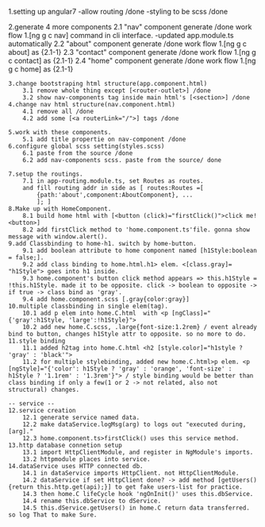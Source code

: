 1.setting up angular7
    -allow routing  /done
    -styling to be scss /done

2.generate 4 more components
    2.1 "nav" component generate /done
        work flow
        1.[ng g c nav] command in cli interface.
            -updated app.module.ts automatically
    2.2 "about" component generate /done
        work flow
        1.[ng g c about] as {2.1-1}
    2.3 "contact" component generate /done
        work flow
        1.[ng g c contact] as {2.1-1}
    2.4 "home" component generate /done
        work flow
        1.[ng g c home] as {2.1-1}

    3.change bootstraping html structure(app.component.html)
        3.1 remove whole thing except [<router-outlet>] /done
        3.2 show nav-components tag inside main html's [<section>] /done
    4.change nav html structure(nav.component.html)
        4.1 remove all /done
        4.2 add some [<a routerLink="/">] tags /done
    
    5.work with these components.
        5.1 add title propertie on nav-component /done
    6.configure global scss setting(styles.scss)
        6.1 paste from the source /done
        6.2 add nav-components scss. paste from the source/ done
    
    7.setup the routings.
        7.1 in app-routing.module.ts, set Routes as routes.
        and fill routing addr in side as [ routes:Routes =[
            {path:'about',component:AboutComponent}, ...
            ]; ]
    8.Make up with HomeComponent.
        8.1 build home html with [<button (click)="firstClick()">click me!<button>]
        8.2 add firstClick method to 'home.component.ts'file. gonna show message with window.alert().
    9.add Classbinding to home-h1. switch by home-button.
        9.1 add boolean attribute to home component named [h1Style:boolean = false;].
        9.2 add class binding to home.html.h1> elem. <[class.gray]= "h1Style"> goes into h1 inside.
        9.3 home.component's button click method appears => this.h1Style = !this.h1Style. made it to be opposite. click -> boolean to opposite -> if true -> class bind as 'gray'.
        9.4 add home.component.scss [.gray{color:gray}]
    10.multiple classbinding in single elem(tag).
        10.1 add p elem into home.C.html  with <p [ngClass]="{'gray':h1Style, 'large':!h1Style}">
        10.2 add new home.C.scss, .large{font-size:1.2rem} / event already bind to button, changes h1Style attr to opposite. so no more to do.
    11.style binding
        11.1 added h2tag into home.C.html <h2 [style.color]="h1style ?  'gray' : 'black'">
        11.2 for multiple stylebinding, added new home.C.html>p elem. <p [ngStyle]="{'color': h1Style ? 'gray' : 'orange', 'font-size' : h1Style ? '1.1rem' : '1.3rem'}"> / style binding would be better than class binding if only a few(1 or 2 -> not related, also not structural) changes.

    -- service --
    12.service creation
        12.1 generate service named data.
        12.2 make dataService.logMsg(arg) to logs out "executed during, [arg]." 
        12.3 home.component.ts>firstClick() uses this service method.
    13.http database connetion setup
        13.1 import HttpClientModule, and register in NgModule's imports.
        13.2 httpmodule places into service.
    14.dataService uses HTTP connected db.
        14.1 in dataService imports HttpClient. not HttpClientModule.
        14.2 dataService if set HttpClient done? -> add method [getUsers(){return this.http.get(api);}] to get fake users-list for practice.
        14.3 then home.C lifeCycle hook 'ngOnInit()' uses this.dbService.
        14.4 rename this.dbService to dService.
        14.5 this.dService.getUsers() in home.C return data transferred. so log That to make Sure.